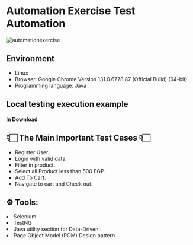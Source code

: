<h1>Automation Exercise Test Automation</h1>
<picture>
  <source media="(prefers-color-scheme: dark)" srcset="https://automationexercise.com/static/images/home/logo.png">
  <source media="(prefers-color-scheme: light)" srcset="https://automationexercise.com/static/images/home/logo.png">
  <img alt="automationexercise" src="https://automationexercise.com/static/images/home/logo.png">
</picture>

<h2>Environment</h2>
<ul>
  <li>Linux</li>
  <li>Browser: Google Chrome Version 131.0.6778.87 (Official Build) (64-bit)</li>
  <li>Programming language: Java</li>
</ul>
<h2>Local testing execution example</h2>
<h4>In Download</h4>
<h2>👇🏻 The Main Important Test Cases 👇🏻</h2>
<ul>
  <li>Register User.</li>
  <li>Login with valid data.</li>
  <li>Filter in product.</li>
  <li>Select all Product less than 500 EGP.</li>
  <li>Add To Cart.</li>
  <li>Navigate to cart and Check out.</li>
</ul>
<h2>⚙️ Tools:</h2>
<li>Selenium</li>
<li>TestNG</li>
<li>Java utility section for Data-Driven</li>
<li>Page Object Model (POM) Design pattern</li>


